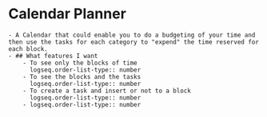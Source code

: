 # Calendar Planner
	- A Calendar that could enable you to do a budgeting of your time and then use the tasks for each category to "expend" the time reserved for each block.
	- ## What features I want
		- To see only the blocks of time
		  logseq.order-list-type:: number
		- To see the blocks and the tasks
		  logseq.order-list-type:: number
		- To create a task and insert or not to a block
		  logseq.order-list-type:: number
		- logseq.order-list-type:: number